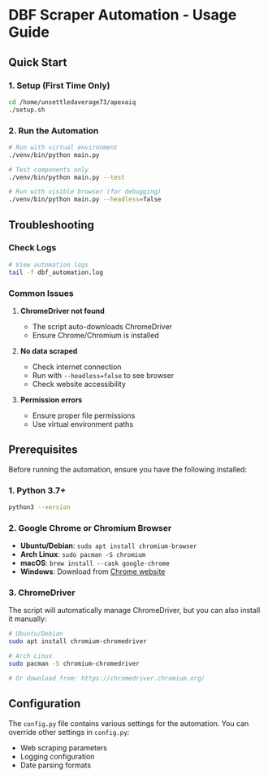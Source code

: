 # DBF Scraper Automation - Usage Guide

## Quick Start

### 1. Setup (First Time Only)
```bash
cd /home/unsettledaverage73/apexaiq
./setup.sh
```

### 2. Run the Automation
```bash
# Run with virtual environment
./venv/bin/python main.py

# Test components only
./venv/bin/python main.py --test

# Run with visible browser (for debugging)
./venv/bin/python main.py --headless=false
```

## Troubleshooting

### Check Logs
```bash
# View automation logs
tail -f dbf_automation.log
```

### Common Issues

1. **ChromeDriver not found**
   - The script auto-downloads ChromeDriver
   - Ensure Chrome/Chromium is installed

2. **No data scraped**
   - Check internet connection
   - Run with `--headless=false` to see browser
   - Check website accessibility

3. **Permission errors**
   - Ensure proper file permissions
   - Use virtual environment paths

## Prerequisites

Before running the automation, ensure you have the following installed:

### 1. Python 3.7+
```bash
python3 --version
```

### 2. Google Chrome or Chromium Browser
- **Ubuntu/Debian**: `sudo apt install chromium-browser`
- **Arch Linux**: `sudo pacman -S chromium`
- **macOS**: `brew install --cask google-chrome`
- **Windows**: Download from [Chrome website](https://www.google.com/chrome/)

### 3. ChromeDriver
The script will automatically manage ChromeDriver, but you can also install it manually:
```bash
# Ubuntu/Debian
sudo apt install chromium-chromedriver

# Arch Linux
sudo pacman -S chromium-chromedriver

# Or download from: https://chromedriver.chromium.org/
```

## Configuration

The `config.py` file contains various settings for the automation. You can override other settings in `config.py`:

- Web scraping parameters
- Logging configuration
- Date parsing formats
